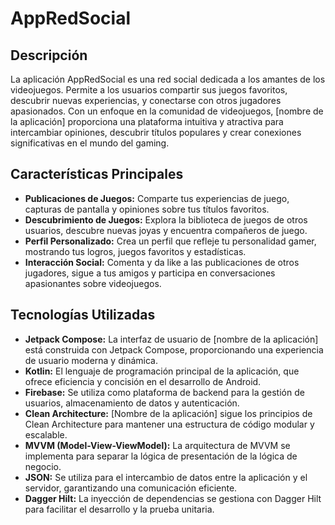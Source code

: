 
<body>

<h1>AppRedSocial</h1>

<h2>Descripción</h2>
    <p>La aplicación AppRedSocial es una red social dedicada a los amantes de los videojuegos. Permite a los usuarios compartir sus juegos favoritos, descubrir nuevas experiencias, y conectarse con otros jugadores apasionados. Con un enfoque en la comunidad de videojuegos, [nombre de la aplicación] proporciona una plataforma intuitiva y atractiva para intercambiar opiniones, descubrir títulos populares y crear conexiones significativas en el mundo del gaming.</p>

<h2>Características Principales</h2>
    <ul>
        <li><strong>Publicaciones de Juegos:</strong> Comparte tus experiencias de juego, capturas de pantalla y opiniones sobre tus títulos favoritos.</li>
        <li><strong>Descubrimiento de Juegos:</strong> Explora la biblioteca de juegos de otros usuarios, descubre nuevas joyas y encuentra compañeros de juego.</li>
        <li><strong>Perfil Personalizado:</strong> Crea un perfil que refleje tu personalidad gamer, mostrando tus logros, juegos favoritos y estadísticas.</li>
        <li><strong>Interacción Social:</strong> Comenta y da like a las publicaciones de otros jugadores, sigue a tus amigos y participa en conversaciones apasionantes sobre videojuegos.</li>
    </ul>

<h2>Tecnologías Utilizadas</h2>
    <ul>
        <li><strong>Jetpack Compose:</strong> La interfaz de usuario de [nombre de la aplicación] está construida con Jetpack Compose, proporcionando una experiencia de usuario moderna y dinámica.</li>
        <li><strong>Kotlin:</strong> El lenguaje de programación principal de la aplicación, que ofrece eficiencia y concisión en el desarrollo de Android.</li>
        <li><strong>Firebase:</strong> Se utiliza como plataforma de backend para la gestión de usuarios, almacenamiento de datos y autenticación.</li>
        <li><strong>Clean Architecture:</strong> [Nombre de la aplicación] sigue los principios de Clean Architecture para mantener una estructura de código modular y escalable.</li>
        <li><strong>MVVM (Model-View-ViewModel):</strong> La arquitectura de MVVM se implementa para separar la lógica de presentación de la lógica de negocio.</li>
        <li><strong>JSON:</strong> Se utiliza para el intercambio de datos entre la aplicación y el servidor, garantizando una comunicación eficiente.</li>
        <li><strong>Dagger Hilt:</strong> La inyección de dependencias se gestiona con Dagger Hilt para facilitar el desarrollo y la prueba unitaria.</li>
    </ul>

</body>
